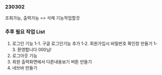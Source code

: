 ### 230302

조회가능, 출력가능
=> 삭제 기능작업할것

### 추후 필요 작업 List

1. 로그인 기능
   1-1. 구글 로그인기능 추가
   1-2. 회원가입시 비밀번호 확인창 만들기
   1-3. 환영합니다 000님!
2. 로그아웃 기능
3. 회원 출력화면에서 다른내용보기 버튼 만들기
4. 네브바 만들기
